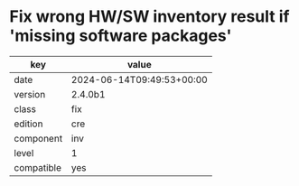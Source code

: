 [//]: # (werk v2)
# Fix wrong HW/SW inventory result if 'missing software packages'

key        | value
---------- | ---
date       | 2024-06-14T09:49:53+00:00
version    | 2.4.0b1
class      | fix
edition    | cre
component  | inv
level      | 1
compatible | yes


